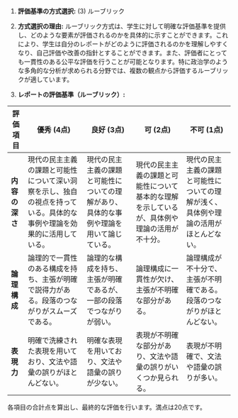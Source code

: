 1. **評価基準の方式選択:** (3) ルーブリック

2. **方式選択の理由:** 
   ルーブリック方式は、学生に対して明確な評価基準を提供し、どのような要素が評価されるのかを具体的に示すことができます。これにより、学生は自分のレポートがどのように評価されるのかを理解しやすくなり、自己評価や改善の指針とすることができます。また、評価者にとっても一貫性のある公平な評価を行うことが可能となります。特に政治学のような多角的な分析が求められる分野では、複数の観点から評価するルーブリックが適しています。

3. **レポートの評価基準（ルーブリック）:**

| 評価項目         | 優秀 (4点)                                                                 | 良好 (3点)                                                                 | 可 (2点)                                                                 | 不可 (1点)                                                                 |
|------------------|----------------------------------------------------------------------------|----------------------------------------------------------------------------|----------------------------------------------------------------------------|----------------------------------------------------------------------------|
| **内容の深さ**   | 現代の民主主義の課題と可能性について深い洞察を示し、独自の視点を持っている。具体的な事例や理論を効果的に活用している。 | 現代の民主主義の課題と可能性についての理解があり、具体的な事例や理論を用いて論じている。 | 現代の民主主義の課題と可能性について基本的な理解を示しているが、具体例や理論の活用が不十分。 | 現代の民主主義の課題と可能性についての理解が浅く、具体例や理論の活用がほとんどない。 |
| **論理構成**     | 論理的で一貫性のある構成を持ち、主張が明確で説得力がある。段落のつながりがスムーズである。 | 論理的な構成を持ち、主張が明確であるが、一部の段落でつながりが弱い。 | 論理構成に一貫性が欠け、主張が不明確な部分がある。 | 論理構成が不十分で、主張が不明確である。段落のつながりがほとんどない。 |
| **表現力**       | 明確で洗練された表現を用いており、文法や語彙の誤りがほとんどない。 | 明確な表現を用いており、文法や語彙の誤りが少ない。 | 表現が不明確な部分があり、文法や語彙の誤りがいくつか見られる。 | 表現が不明確で、文法や語彙の誤りが多い。 |

各項目の合計点を算出し、最終的な評価を行います。満点は20点です。